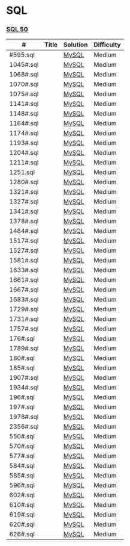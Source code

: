 SQL
========

### [SQL 50](https://leetcode.com/studyplan/top-sql-50/)


| # | Title | Solution | Difficulty |
|---| ----- | -------- | ---------- |
|#595.sql|[]()| [MySQL](./SQL%2050/%23595.sql)|Medium|
|1045#.sql|[]()| [MySQL](./SQL%2050/1045%23.sql)|Medium|
|1068#.sql|[]()| [MySQL](./SQL%2050/1068%23.sql)|Medium|
|1070#.sql|[]()| [MySQL](./SQL%2050/1070%23.sql)|Medium|
|1075#.sql|[]()| [MySQL](./SQL%2050/1075%23.sql)|Medium|
|1141#.sql|[]()| [MySQL](./SQL%2050/1141%23.sql)|Medium|
|1148#.sql|[]()| [MySQL](./SQL%2050/1148%23.sql)|Medium|
|1164#.sql|[]()| [MySQL](./SQL%2050/1164%23.sql)|Medium|
|1174#.sql|[]()| [MySQL](./SQL%2050/1174%23.sql)|Medium|
|1193#.sql|[]()| [MySQL](./SQL%2050/1193%23.sql)|Medium|
|1204#.sql|[]()| [MySQL](./SQL%2050/1204%23.sql)|Medium|
|1211#.sql|[]()| [MySQL](./SQL%2050/1211%23.sql)|Medium|
|1251.sql|[]()| [MySQL](./SQL%2050/1251.sql)|Medium|
|1280#.sql|[]()| [MySQL](./SQL%2050/1280%23.sql)|Medium|
|1321#.sql|[]()| [MySQL](./SQL%2050/1321%23.sql)|Medium|
|1327#.sql|[]()| [MySQL](./SQL%2050/1327%23.sql)|Medium|
|1341#.sql|[]()| [MySQL](./SQL%2050/1341%23.sql)|Medium|
|1378#.sql|[]()| [MySQL](./SQL%2050/1378%23.sql)|Medium|
|1484#.sql|[]()| [MySQL](./SQL%2050/1484%23.sql)|Medium|
|1517#.sql|[]()| [MySQL](./SQL%2050/1517%23.sql)|Medium|
|1527#.sql|[]()| [MySQL](./SQL%2050/1527%23.sql)|Medium|
|1581#.sql|[]()| [MySQL](./SQL%2050/1581%23.sql)|Medium|
|1633#.sql|[]()| [MySQL](./SQL%2050/1633%23.sql)|Medium|
|1661#.sql|[]()| [MySQL](./SQL%2050/1661%23.sql)|Medium|
|1667#.sql|[]()| [MySQL](./SQL%2050/1667%23.sql)|Medium|
|1683#.sql|[]()| [MySQL](./SQL%2050/1683%23.sql)|Medium|
|1729#.sql|[]()| [MySQL](./SQL%2050/1729%23.sql)|Medium|
|1731#.sql|[]()| [MySQL](./SQL%2050/1731%23.sql)|Medium|
|1757#.sql|[]()| [MySQL](./SQL%2050/1757%23.sql)|Medium|
|176#.sql|[]()| [MySQL](./SQL%2050/176%23.sql)|Medium|
|1789#.sql|[]()| [MySQL](./SQL%2050/1789%23.sql)|Medium|
|180#.sql|[]()| [MySQL](./SQL%2050/180%23.sql)|Medium|
|185#.sql|[]()| [MySQL](./SQL%2050/185%23.sql)|Medium|
|1907#.sql|[]()| [MySQL](./SQL%2050/1907%23.sql)|Medium|
|1934#.sql|[]()| [MySQL](./SQL%2050/1934%23.sql)|Medium|
|196#.sql|[]()| [MySQL](./SQL%2050/196%23.sql)|Medium|
|197#.sql|[]()| [MySQL](./SQL%2050/197%23.sql)|Medium|
|1978#.sql|[]()| [MySQL](./SQL%2050/1978%23.sql)|Medium|
|2356#.sql|[]()| [MySQL](./SQL%2050/2356%23.sql)|Medium|
|550#.sql|[]()| [MySQL](./SQL%2050/550%23.sql)|Medium|
|570#.sql|[]()| [MySQL](./SQL%2050/570%23.sql)|Medium|
|577#.sql|[]()| [MySQL](./SQL%2050/577%23.sql)|Medium|
|584#.sql|[]()| [MySQL](./SQL%2050/584%23.sql)|Medium|
|585#.sql|[]()| [MySQL](./SQL%2050/585%23.sql)|Medium|
|596#.sql|[]()| [MySQL](./SQL%2050/596%23.sql)|Medium|
|602#.sql|[]()| [MySQL](./SQL%2050/602%23.sql)|Medium|
|610#.sql|[]()| [MySQL](./SQL%2050/610%23.sql)|Medium|
|619#.sql|[]()| [MySQL](./SQL%2050/619%23.sql)|Medium|
|620#.sql|[]()| [MySQL](./SQL%2050/620%23.sql)|Medium|
|626#.sql|[]()| [MySQL](./SQL%2050/626%23.sql)|Medium|



